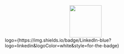 <div id="header" align="center">
  <img src="https://media.giphy.com/media/M9gbBd9nbDrOTu1Mqx/giphy.gif" width="100"/>
</div>
logo={https://img.shields.io/badge/LinkedIn-blue?logo=linkedin&logoColor=white&style=for-the-badge}
